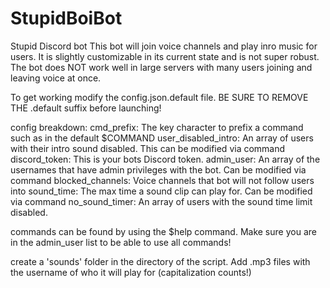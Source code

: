 # StupidBoiBot
Stupid Discord bot 
This bot will join voice channels and play inro music for users. 
It is slightly customizable in its current state and is not super robust.
The bot does NOT work well in large servers with many users joining and leaving voice at once.

To get working modify the config.json.default file. BE SURE TO REMOVE THE .default suffix before launching!


config breakdown:
cmd_prefix: The key character to prefix a command such as in the default $COMMAND
user_disabled_intro: An array of users with their intro sound disabled. This can be modified via command
discord_token: This is your bots Discord token.
admin_user: An array of the usernames that have admin privileges with the bot. Can be modified via command
blocked_channels: Voice channels that bot will not follow users into
sound_time: The max time a sound clip can play for. Can be modified via command
no_sound_timer: An array of users with the sound time limit disabled.


commands can be found by using the $help command. Make sure you are in the admin_user list to be able to use all commands!

create a 'sounds' folder in the directory of the script. Add .mp3 files with the username of who it will play for (capitalization counts!)

